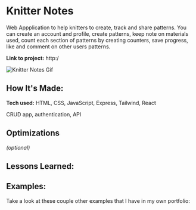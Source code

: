 # Knitter Notes
Web Appplication to help knitters to create, track and share patterns.
You can create an account and profile, create patterns, keep note on materials used, count each section of patterns by creating counters, save progress, like and comment on other users patterns.


**Link to project:** http:/

![Knitter Notes Gif](http:/)

## How It's Made:

**Tech used:** HTML, CSS, JavaScript, Express, Tailwind, React

CRUD app, authentication, API

## Optimizations
*(optional)*



## Lessons Learned:



## Examples:
Take a look at these couple other examples that I have in my own portfolio:





